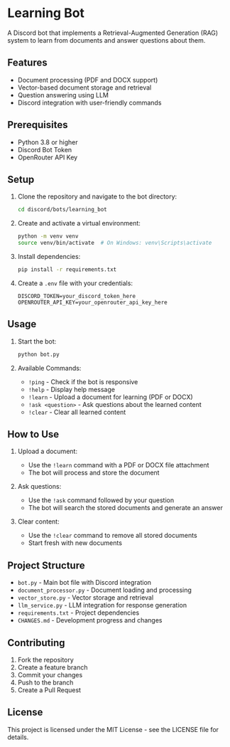 # Learning Bot

A Discord bot that implements a Retrieval-Augmented Generation (RAG) system to learn from documents and answer questions about them.

## Features

- Document processing (PDF and DOCX support)
- Vector-based document storage and retrieval
- Question answering using LLM
- Discord integration with user-friendly commands

## Prerequisites

- Python 3.8 or higher
- Discord Bot Token
- OpenRouter API Key

## Setup

1. Clone the repository and navigate to the bot directory:
   ```bash
   cd discord/bots/learning_bot
   ```

2. Create and activate a virtual environment:
   ```bash
   python -m venv venv
   source venv/bin/activate  # On Windows: venv\Scripts\activate
   ```

3. Install dependencies:
   ```bash
   pip install -r requirements.txt
   ```

4. Create a `.env` file with your credentials:
   ```
   DISCORD_TOKEN=your_discord_token_here
   OPENROUTER_API_KEY=your_openrouter_api_key_here
   ```

## Usage

1. Start the bot:
   ```bash
   python bot.py
   ```

2. Available Commands:
   - `!ping` - Check if the bot is responsive
   - `!help` - Display help message
   - `!learn` - Upload a document for learning (PDF or DOCX)
   - `!ask <question>` - Ask questions about the learned content
   - `!clear` - Clear all learned content

## How to Use

1. Upload a document:
   - Use the `!learn` command with a PDF or DOCX file attachment
   - The bot will process and store the document

2. Ask questions:
   - Use the `!ask` command followed by your question
   - The bot will search the stored documents and generate an answer

3. Clear content:
   - Use the `!clear` command to remove all stored documents
   - Start fresh with new documents

## Project Structure

- `bot.py` - Main bot file with Discord integration
- `document_processor.py` - Document loading and processing
- `vector_store.py` - Vector storage and retrieval
- `llm_service.py` - LLM integration for response generation
- `requirements.txt` - Project dependencies
- `CHANGES.md` - Development progress and changes

## Contributing

1. Fork the repository
2. Create a feature branch
3. Commit your changes
4. Push to the branch
5. Create a Pull Request

## License

This project is licensed under the MIT License - see the LICENSE file for details. 